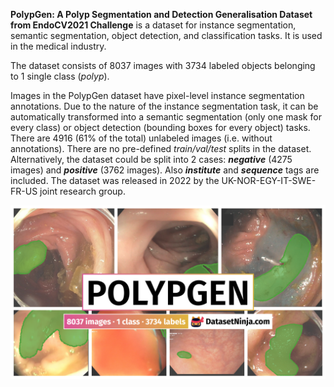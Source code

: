 **PolypGen: A Polyp Segmentation and Detection Generalisation Dataset from EndoCV2021 Challenge** is a dataset for instance segmentation, semantic segmentation, object detection, and classification tasks. It is used in the medical industry. 

The dataset consists of 8037 images with 3734 labeled objects belonging to 1 single class (*polyp*).

Images in the PolypGen dataset have pixel-level instance segmentation annotations. Due to the nature of the instance segmentation task, it can be automatically transformed into a semantic segmentation (only one mask for every class) or object detection (bounding boxes for every object) tasks. There are 4916 (61% of the total) unlabeled images (i.e. without annotations). There are no pre-defined <i>train/val/test</i> splits in the dataset. Alternatively, the dataset could be split into 2 cases: ***negative*** (4275 images) and ***positive*** (3762 images). Also ***institute*** and ***sequence*** tags are included. The dataset was released in 2022 by the UK-NOR-EGY-IT-SWE-FR-US joint research group.

<img src="https://github.com/dataset-ninja/polypgen/raw/main/visualizations/poster.png">
